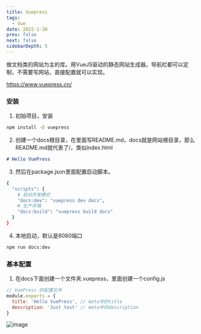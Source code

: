 ```yaml
---
title: Vuepress
tags: 
  - Vue
date: 2022-1-30
prev: false
next: false
sidebarDepth: 5
---
```


做文档类的网站为主的库。用VueJS驱动的静态网站生成器。导航栏都可以定制，不需要写网站，直接配置就可以实现。

https://www.vuepress.cn/
### 安装
1.  初始项目，安装

```bash
npm install -D vuepress
```

2.  创建一个docs根目录，在里面写README.md，docs就是网站根目录，那么README.md就代表了/，类似index.html

```md
# Hello VuePress
```

3.  然后在package.json里面配置启动脚本。

```bash
{
  "scripts": {
    # 启动开发模式
    "docs:dev": "vuepress dev docs",
    # 生产环境
    "docs:build": "vuepress build docs"
  }
}
```

4. 本地启动，默认是8080端口

```bash
npm run docs:dev
```

### 基本配置

1. 在docs下面创建一个文件夹.vuepress，里面创建一个config.js
```js
// VuePress 的配置文件
module.exports = {
  title: 'Hello VuePress', // meta中的title
  description: 'Just test' // meta中的description
}
```

![image](~@public/assets/images/vue/vuepress/vuepress1.png)